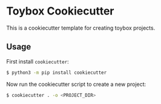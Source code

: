 # Toybox Cookiecutter

This is a cookiecutter template for creating toybox projects.

## Usage

First install `cookiecutter`:

``` bash
$ python3 -m pip install cookiecutter
```

Now run the cookiecutter script to create a new project:

``` bash
$ cookiecutter . -o <PROJECT_DIR>
```